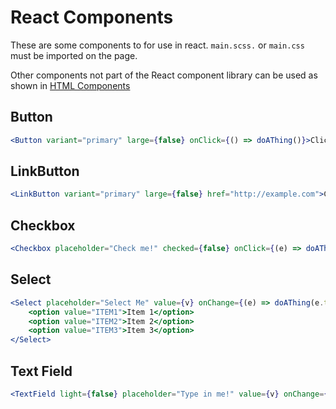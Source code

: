# React Components

These are some components to for use in react. `main.scss.` or `main.css` must be imported on the page.

Other components not part of the React component library can be used as shown in [HTML Components](../html/README.md)

## Button

```jsx
<Button variant="primary" large={false} onClick={() => doAThing()}>Click Me!</Button>
```

## LinkButton

```jsx
<LinkButton variant="primary" large={false} href="http://example.com">Click Me!</LinkButton>
```

## Checkbox
```jsx
<Checkbox placeholder="Check me!" checked={false} onClick={(e) => doAThing(e.target.checked)} />
```

## Select
```jsx
<Select placeholder="Select Me" value={v} onChange={(e) => doAThing(e.target.value)}>
    <option value="ITEM1">Item 1</option>
    <option value="ITEM2">Item 2</option>
    <option value="ITEM3">Item 3</option>
</Select>
```

## Text Field
```jsx
<TextField light={false} placeholder="Type in me!" value={v} onChange={(e) => doAThing(e.target.value)} />
```